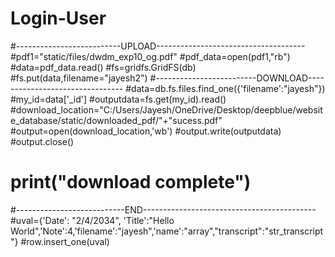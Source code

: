 # Login-User

#--------------------------UPLOAD------------------------------------- 
 #pdf1="static/files/dwdm_exp10_og.pdf"
 #pdf_data=open(pdf1,"rb")
 #data=pdf_data.read()
 #fs=gridfs.GridFS(db)
 #fs.put(data,filename="jayesh2")
 #-------------------------DOWNLOAD--------------------------------
 #data=db.fs.files.find_one({'filename':"jayesh"})
 #my_id=data['_id']
 #outputdata=fs.get(my_id).read()
 #download_location="C:/Users/Jayesh/OneDrive/Desktop/deepblue/website_database/static/downloaded_pdf/"+"sucess.pdf"
 #output=open(download_location,'wb')
 #output.write(outputdata)
 #output.close()
# print("download complete")
#---------------------------END-------------------------------------------
 #uval={'Date': "2/4/2034", 'Title':"Hello World",'Note':4,'filename':"jayesh",'name':"array","transcript":"str_transcript"}
 #row.insert_one(uval)